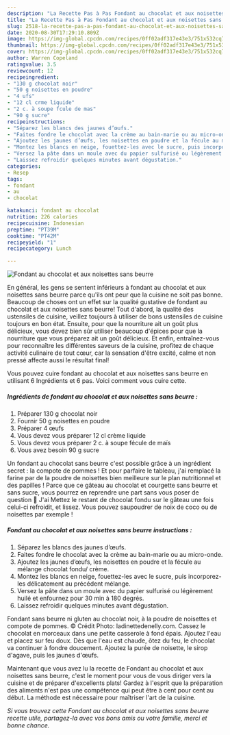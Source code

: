 ```yaml
---
description: "La Recette Pas à Pas Fondant au chocolat et aux noisettes sans beurre"
title: "La Recette Pas à Pas Fondant au chocolat et aux noisettes sans beurre"
slug: 2518-la-recette-pas-a-pas-fondant-au-chocolat-et-aux-noisettes-sans-beurre
date: 2020-08-30T17:29:10.809Z
image: https://img-global.cpcdn.com/recipes/0ff02adf317e43e3/751x532cq70/fondant-au-chocolat-et-aux-noisettes-sans-beurre-photo-principale-de-la-recette.jpg
thumbnail: https://img-global.cpcdn.com/recipes/0ff02adf317e43e3/751x532cq70/fondant-au-chocolat-et-aux-noisettes-sans-beurre-photo-principale-de-la-recette.jpg
cover: https://img-global.cpcdn.com/recipes/0ff02adf317e43e3/751x532cq70/fondant-au-chocolat-et-aux-noisettes-sans-beurre-photo-principale-de-la-recette.jpg
author: Warren Copeland
ratingvalue: 3.5
reviewcount: 12
recipeingredient:
- "130 g chocolat noir"
- "50 g noisettes en poudre"
- "4 ufs"
- "12 cl crme liquide"
- "2 c. à soupe fcule de mas"
- "90 g sucre"
recipeinstructions:
- "Séparez les blancs des jaunes d’œufs."
- "Faites fondre le chocolat avec la crème au bain-marie ou au micro-onde."
- "Ajoutez les jaunes d’œufs, les noisettes en poudre et la fécule au mélange chocolat fondu/ crème."
- "Montez les blancs en neige, fouettez-les avec le sucre, puis incorporez-les délicatement au précédent mélange."
- "Versez la pâte dans un moule avec du papier sulfurisé ou légèrement huilé et enfournez pour 30 min à 180 degrés."
- "Laissez refroidir quelques minutes avant dégustation."
categories:
- Resep
tags:
- fondant
- au
- chocolat

katakunci: fondant au chocolat 
nutrition: 226 calories
recipecuisine: Indonesian
preptime: "PT39M"
cooktime: "PT42M"
recipeyield: "1"
recipecategory: Lunch

---
```



![Fondant au chocolat et aux noisettes sans beurre](https://img-global.cpcdn.com/recipes/0ff02adf317e43e3/751x532cq70/fondant-au-chocolat-et-aux-noisettes-sans-beurre-photo-principale-de-la-recette.jpg)

En général, les gens se sentent inférieurs à fondant au chocolat et aux noisettes sans beurre parce qu'ils ont peur que la cuisine ne soit pas bonne. Beaucoup de choses ont un effet sur la qualité gustative de fondant au chocolat et aux noisettes sans beurre! Tout d'abord, la qualité des ustensiles de cuisine, veillez toujours à utiliser de bons ustensiles de cuisine toujours en bon état. Ensuite, pour que la nourriture ait un goût plus délicieux, vous devez bien sûr utiliser beaucoup d'épices pour que la nourriture que vous préparez ait un goût délicieux. Et enfin, entraînez-vous pour reconnaître les différentes saveurs de la cuisine, profitez de chaque activité culinaire de tout cœur, car la sensation d'être excité, calme et non pressé affecte aussi le résultat final!

<!--inarticleads1-->

Vous pouvez cuire fondant au chocolat et aux noisettes sans beurre en utilisant 6 Ingrédients et 6 pas. Voici comment vous cuire cette.

##### Ingrédients de fondant au chocolat et aux noisettes sans beurre :

1. Préparer 130 g chocolat noir
1. Fournir 50 g noisettes en poudre
1. Préparer 4 œufs
1. Vous devez vous préparer 12 cl crème liquide
1. Vous devez vous préparer 2 c. à soupe fécule de maïs
1. Vous avez besoin 90 g sucre


Un fondant au chocolat sans beurre c&#39;est possible grâce à un ingrédient secret : la compote de pommes ! Et pour parfaire le tableau, j&#39;ai remplacé la farine par de la poudre de noisettes bien meilleure sur le plan nutritionnel et des papilles ! Parce que ce gâteau au chocolat et courgette sans beurre et sans sucre, vous pourrez en reprendre une part sans vous poser de question 🙂 J&#39;ai Mettez le restant de chocolat fondu sur le gâteau une fois celui-ci refroidit, et lissez. Vous pouvez saupoudrer de noix de coco ou de noisettes par exemple ! 

<!--inarticleads2-->

##### Fondant au chocolat et aux noisettes sans beurre instructions :

1. Séparez les blancs des jaunes d’œufs.
1. Faites fondre le chocolat avec la crème au bain-marie ou au micro-onde.
1. Ajoutez les jaunes d’œufs, les noisettes en poudre et la fécule au mélange chocolat fondu/ crème.
1. Montez les blancs en neige, fouettez-les avec le sucre, puis incorporez-les délicatement au précédent mélange.
1. Versez la pâte dans un moule avec du papier sulfurisé ou légèrement huilé et enfournez pour 30 min à 180 degrés.
1. Laissez refroidir quelques minutes avant dégustation.


Fondant sans beurre ni gluten au chocolat noir, à la poudre de noisettes et compote de pommes. © Crédit Photo: ladinettedenelly.com. Cassez le chocolat en morceaux dans une petite casserole à fond épais. Ajoutez l&#39;eau et placez sur feu doux. Dès que l&#39;eau est chaude, ôtez du feu, le chocolat va continuer à fondre doucement. Ajoutez la purée de noisette, le sirop d&#39;agave, puis les jaunes d&#39;œufs. 

<!--inarticleads1-->

<p>
Maintenant que vous avez lu la recette de Fondant au chocolat et aux noisettes sans beurre, c'est le moment pour vous de vous diriger vers la cuisine et de préparer d'excellents plats! Gardez à l'esprit que la préparation des aliments n'est pas une compétence qui peut être à cent pour cent au début. La méthode est nécessaire pour maîtriser l'art de la cuisine.
</p>

<p>
<i>Si vous trouvez cette Fondant au chocolat et aux noisettes sans beurre recette utile, partagez-la avec vos bons amis ou votre famille, merci et bonne chance.</i>
</p>
